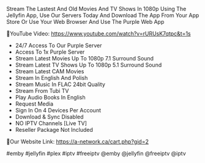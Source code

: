 Stream The Lastest And Old Movies And TV Shows In 1080p Using The Jellyfin App, Use Our Servers Today And Download The App From Your App Store Or Use Your Web Browser And Use The Purple Web App


🔶YouTube Video: https://www.youtube.com/watch?v=rURUsK7qtpc&t=1s

- 24/7 Access To Our Purple Server
- Access To 1x Purple Server
- Stream Latest Movies Up To 1080p 7.1 Surround Sound
- Stream Latest TV Shows Up To 1080p 5.1 Surround Sound
- Stream Latest ​CAM Movies
- Stream In English And Polish
- Stream Music In FLAC 24bit Quality
- Stream From Tubi TV
- Play Audio Books In English
- Request Media
- Sign In On 4 Devices Per Account
- Download & Sync Disabled
- NO IPTV Channels [Live TV]
- Reseller Package Not Included




🔶Our Website Link: https://a-network.ca/cart.php?gid=2






#emby #jellyfin #plex #iptv #freeiptv @emby @jellyfin @freeiptv @iptv
